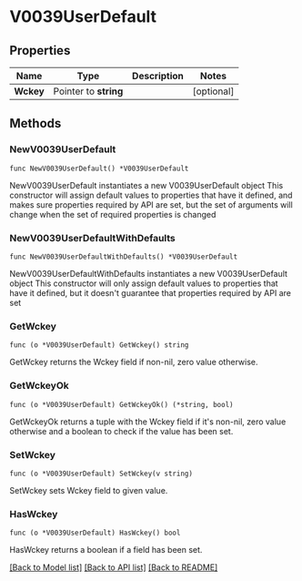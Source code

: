 # V0039UserDefault

## Properties

Name | Type | Description | Notes
------------ | ------------- | ------------- | -------------
**Wckey** | Pointer to **string** |  | [optional] 

## Methods

### NewV0039UserDefault

`func NewV0039UserDefault() *V0039UserDefault`

NewV0039UserDefault instantiates a new V0039UserDefault object
This constructor will assign default values to properties that have it defined,
and makes sure properties required by API are set, but the set of arguments
will change when the set of required properties is changed

### NewV0039UserDefaultWithDefaults

`func NewV0039UserDefaultWithDefaults() *V0039UserDefault`

NewV0039UserDefaultWithDefaults instantiates a new V0039UserDefault object
This constructor will only assign default values to properties that have it defined,
but it doesn't guarantee that properties required by API are set

### GetWckey

`func (o *V0039UserDefault) GetWckey() string`

GetWckey returns the Wckey field if non-nil, zero value otherwise.

### GetWckeyOk

`func (o *V0039UserDefault) GetWckeyOk() (*string, bool)`

GetWckeyOk returns a tuple with the Wckey field if it's non-nil, zero value otherwise
and a boolean to check if the value has been set.

### SetWckey

`func (o *V0039UserDefault) SetWckey(v string)`

SetWckey sets Wckey field to given value.

### HasWckey

`func (o *V0039UserDefault) HasWckey() bool`

HasWckey returns a boolean if a field has been set.


[[Back to Model list]](../README.md#documentation-for-models) [[Back to API list]](../README.md#documentation-for-api-endpoints) [[Back to README]](../README.md)


